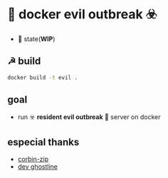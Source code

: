 # 🐳 docker evil outbreak ☣️

- 🚧 state(**WIP**)

## ☭ build

```bash
docker build -t evil .
```

## goal

- run ☣️ **resident evil outbreak** 🦠 server on docker

## especial thanks

- [corbin-zip](https://github.com/corbin-zip)
- [dev ghostline](https://gitlab.com/users/gh0stl1ne/projects)
